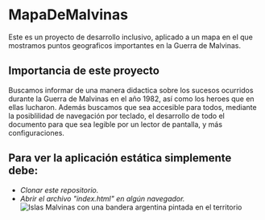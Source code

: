 # MapaDeMalvinas
Este es un proyecto de desarrollo inclusivo, aplicado a un mapa en el que mostramos puntos geograficos importantes en la Guerra de Malvinas.
## Importancia de este proyecto
Buscamos informar de una manera didactica sobre los sucesos ocurridos durante la Guerra de Malvinas en el año 1982, así como los heroes que en ellas lucharon. Además buscamos que sea accesible para todos, mediante la posiblilidad de navegación por teclado, el desarrollo de todo el documento para que sea legible por un lector de pantalla, y más configuraciones.
## Para ver la aplicación estática simplemente debe:
* _Clonar este repositorio._
* _Abrir el archivo "index.html" en algún navegador._
![Islas Malvinas con una bandera argentina pintada en el territorio](https://c0.klipartz.com/pngpicture/277/78/gratis-png-port-luis-islas-malvinas-stanley-bandera-de-las-islas-malvinas-mapa-mapa.png)
